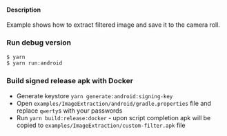 #### Description
Example shows how to extract filtered image and save it to the camera roll.

### Run debug version
```bash
$ yarn
$ yarn run:android
```

### Build signed release apk with Docker
- Generate keystore `yarn generate:android:signing-key`
- Open `examples/ImageExtraction/android/gradle.properties` file and replace `qwerty`s with your passwords
- Run `yarn build:release:docker` - upon script completion apk will be copied to `examples/ImageExtraction/custom-filter.apk` file
